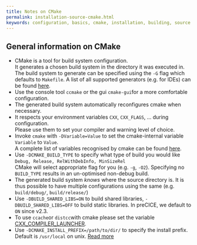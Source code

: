 ```yaml
---
title: Notes on CMake
permalink: installation-source-cmake.html
keywords: configuration, basics, cmake, installation, building, source
---
```


## General information on CMake

* CMake is a tool for build system configuration.  
  It generates a chosen build system in the directory it was executed in.
  The build system to generate can be specified using the `-G` flag which defaults to `Makefile`.
  A list of all supported generators (e.g. for IDEs) can be found [here](https://cmake.org/cmake/help/latest/manual/cmake-generators.7.html#cmake-generators).
* Use the console tool `ccmake` or the gui `cmake-gui`for a more comfortable configuration.
* The generated build system automatically reconfigures cmake when necessary.
* It respects your environment variables `CXX`, `CXX_FLAGS`, ... during configuration.  
  Please use them to set your compiler and warning level of choice.
* Invoke `cmake` with `-DVariable=Value` to set the cmake-internal variable `Variable` to `Value`.  
  A complete list of variables recognised by cmake can be found [here](https://cmake.org/cmake/help/latest/manual/cmake-variables.7.html#cmake-variables-7).
* Use `-DCMAKE_BUILD_TYPE` to specify what type of build you would like `Debug, Release, RelWithDebInfo, MinSizeRel`  
  CMake will select appropriate flag for you (e.g. `-g`, `-O2`).
  Specifying no `BUILD_TYPE` results in an un-optimised non-debug build.
* The generated build system _knows_ where the source directory is.
  It is thus possible to have multiple configurations using the same (e.g. `build/debug/`, `build/release/`)
* Use `-DBUILD_SHARED_LIBS=ON` to build shared libraries, `-DBUILD_SHARED_LIBS=OFF` to build static libraries. In preCICE, we default to `ON` since v2.3.
* To use `ccache`or `distcc`with cmake please set the variable [CXX_COMPILER_LAUNCHER](https://cmake.org/cmake/help/latest/prop_tgt/LANG_COMPILER_LAUNCHER.html#prop_tgt:%3CLANG%3E_COMPILER_LAUNCHER).
* Use `-DCMAKE_INSTALL_PREFIX=/path/to/dir/` to specify the install prefix. Default is `/usr/local` on unix. [Read more](https://cmake.org/cmake/help/latest/variable/CMAKE_INSTALL_PREFIX.html)
